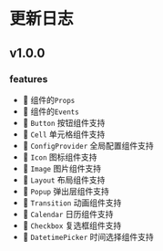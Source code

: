 # 更新日志

## v1.0.0

### features

- 🚀 组件的`Props`
- 🚀 组件的`Events`
- 🚀 `Button` 按钮组件支持
- 🚀 `Cell` 单元格组件支持
- 🚀 `ConfigProvider` 全局配置组件支持
- 🚀 `Icon` 图标组件支持
- 🚀 `Image` 图片组件支持
- 🚀 `Layout` 布局组件支持
- 🚀 `Popup` 弹出层组件支持
- 🚀 `Transition` 动画组件支持
- 🚀 `Calendar` 日历组件支持
- 🚀 `Checkbox` 复选框组件支持
- 🚀 `DatetimePicker` 时间选择组件支持
